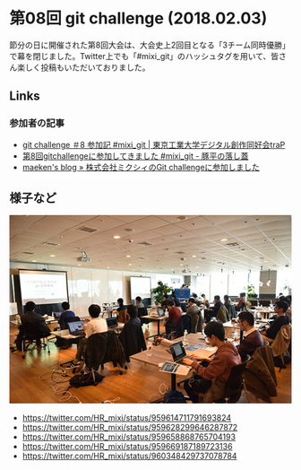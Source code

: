 # 第08回 git challenge (2018.02.03)

節分の日に開催された第8回大会は、大会史上2回目となる「3チーム同時優勝」で幕を閉じました。Twitter上でも「#mixi_git」のハッシュタグを用いて、皆さん楽しく投稿もいただいておりました。

## Links

### 参加者の記事

- [git challenge ＃8 参加記 #mixi_git | 東京工業大学デジタル創作同好会traP](https://trap.jp/post/496/)
- [第8回gitchallengeに参加してきました #mixi_git - 豚平の落し蓋](http://tonpeidon.hatenablog.com/entry/2018/02/04/230933)
- [maeken's blog » 株式会社ミクシィのGit challengeに参加しました](https://ie.u-ryukyu.ac.jp/k178571/2018/02/03/mixi-git-challenge/)

## 様子など

![](../images/08/01.jpg)

- https://twitter.com/HR_mixi/status/959614711791693824
- https://twitter.com/HR_mixi/status/959628299646287872
- https://twitter.com/HR_mixi/status/959658868765704193
- https://twitter.com/HR_mixi/status/959669187189723136
- https://twitter.com/HR_mixi/status/960348429737078784
